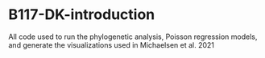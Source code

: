 # B117-DK-introduction
All code used to run the phylogenetic analysis, Poisson regression models, and generate the visualizations used in Michaelsen et al. 2021
